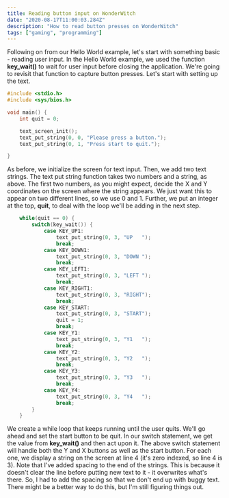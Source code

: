 ```yaml
---
title: Reading button input on WonderWitch
date: "2020-08-17T11:00:03.284Z"
description: "How to read button presses on WonderWitch"
tags: ["gaming", "programming"]
---
```


Following on from our Hello World example, let's start with something basic - reading user input.
In the Hello World example, we used the function **key_wait()** to wait for user input before
closing the application.  We're going to revisit that function to capture button presses.
Let's start with setting up the text.

```c
#include <stdio.h>
#include <sys/bios.h>

void main() {
	int quit = 0;

    text_screen_init();
    text_put_string(0, 0, "Please press a button.");
	text_put_string(0, 1, "Press start to quit.");

}
```

As before, we initialize the screen for text input.  Then, we add two text strings.  The
text put string function takes two numbers and a string, as above.  The first two numbers,
as you might expect, decide the X and Y coordinates on the screen where the string appears.
We just want this to appear on two different lines, so we use 0 and 1.  Further, we put an
integer at the top, **quit**, to deal with the loop we'll be adding in the next step.

```c
	while(quit == 0) {
		switch(key_wait()) {
			case KEY_UP1:
				text_put_string(0, 3, "UP   ");
				break;
			case KEY_DOWN1:
				text_put_string(0, 3, "DOWN ");
				break;
			case KEY_LEFT1:
				text_put_string(0, 3, "LEFT ");
				break;
			case KEY_RIGHT1:
				text_put_string(0, 3, "RIGHT");
				break;
			case KEY_START:
				text_put_string(0, 3, "START");
				quit = 1;
				break;
			case KEY_Y1:
				text_put_string(0, 3, "Y1   ");
				break;
			case KEY_Y2:
				text_put_string(0, 3, "Y2   ");
				break;
			case KEY_Y3:
				text_put_string(0, 3, "Y3   ");
				break;
			case KEY_Y4:
				text_put_string(0, 3, "Y4   ");
				break;
		}
	}
```

We create a while loop that keeps running until the user quits.  We'll go ahead and set the
start button to be quit.  In our switch statement, we get the value from **key_wait()** and
then act upon it.  The above switch statement will handle both the Y and X buttons as well
as the start button.  For each one, we display a string on the screen at line 4 (it's zero
indexed, so line 4 is 3).  Note that I've added spacing to the end of the strings.  This is
because it doesn't clear the line before putting new text to it - it overwrites what's there.
So, I had to add the spacing so that we don't end up with buggy text.  There might be a better
way to do this, but I'm still figuring things out.